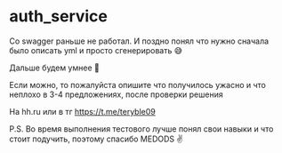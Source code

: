# auth_service

Со swagger раньше не работал. И поздно понял что нужно сначала было описать yml и просто сгенерировать :sweat_smile:

Дальше будем умнее :eyes:

Если можно, то пожалуйста опишите что получилось ужасно и что неплохо в 3-4 предложениях, после проверки решения

На hh.ru или в тг https://t.me/teryble09

P.S. Во время выполнения тестового лучше понял свои навыки и что стоит подучить, поэтому спасибо MEDODS :v:

